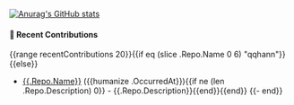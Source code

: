 [![Anurag's GitHub stats](https://github-readme-stats.vercel.app/api?username=qqpann&count_private=true&show_icons=true&theme=tokyonight)](https://github.com/anuraghazra/github-readme-stats)

<!--
Here are some ideas to get you started:

- 🔭 I’m currently working on ...
- 🌱 I’m currently learning ...
- 👯 I’m looking to collaborate on ...
- 🤔 I’m looking for help with ...
- 💬 Ask me about ...
- 📫 How to reach me: ...
- 😄 Pronouns: ...
- ⚡ Fun fact: ...
-->


<!-- Thanks: https://github.com/muesli/readme-scribe -->
<!-- Thanks: https://github.com/muesli/markscribe -->
#### 🌱 Recent Contributions
{{range recentContributions 20}}{{if eq (slice .Repo.Name 0 6) "qqhann"}}{{else}}
- [{{.Repo.Name}}]({{.Repo.URL}}) ({{humanize .OccurredAt}}){{if ne (len .Repo.Description) 0}} - {{.Repo.Description}}{{end}}{{end}}
{{- end}}
